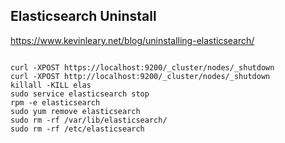 ## Elasticsearch Uninstall

https://www.kevinleary.net/blog/uninstalling-elasticsearch/

```

curl -XPOST https://localhost:9200/_cluster/nodes/_shutdown
curl -XPOST http://localhost:9200/_cluster/nodes/_shutdown
killall -KILL elas
sudo service elasticsearch stop
rpm -e elasticsearch
sudo yum remove elasticsearch
sudo rm -rf /var/lib/elasticsearch/
sudo rm -rf /etc/elasticsearch

```
